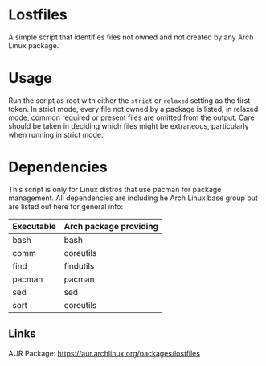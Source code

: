 # Lostfiles
A simple script that identifies files not owned and not created by any Arch Linux package.

# Usage
Run the script as root with either the `strict` or `relaxed` setting as the first token. In strict mode, every file not owned by a package is listed; in relaxed mode, common required or present files are omitted from the output. Care should be taken in deciding which files might be extraneous, particularly when running in strict mode.

# Dependencies
This script is only for Linux distros that use pacman for package management.  All dependencies are including he Arch Linux base group but are listed out here for general info:

Executable | Arch package providing
--- | ---
bash | bash
comm | coreutils
find | findutils
pacman | pacman
sed | sed
sort | coreutils

## Links
AUR Package: https://aur.archlinux.org/packages/lostfiles
